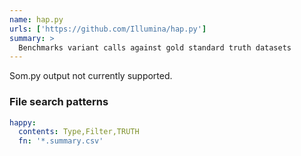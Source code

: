 ```yaml
---
name: hap.py
urls: ['https://github.com/Illumina/hap.py']
summary: >
  Benchmarks variant calls against gold standard truth datasets
---
```


Som.py output not currently supported.

### File search patterns

```yaml
happy:
  contents: Type,Filter,TRUTH
  fn: '*.summary.csv'
```